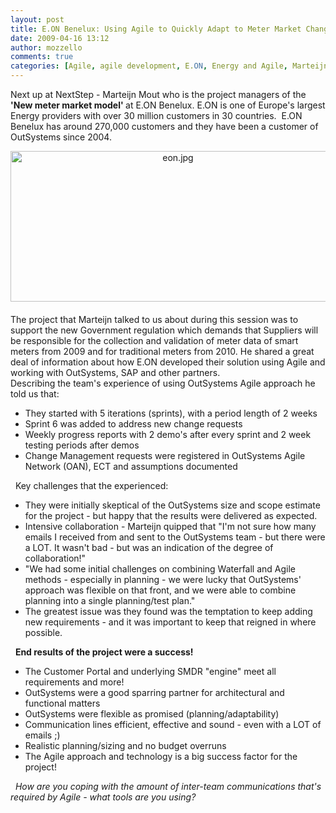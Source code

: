 ```yaml
---
layout: post
title: E.ON Benelux: Using Agile to Quickly Adapt to Meter Market Changes
date: 2009-04-16 13:12
author: mozzello
comments: true
categories: [Agile, agile development, E.ON, Energy and Agile, Marteijn Mout, outsystems, Platform in Action]
---
```

Next up at NextStep - Marteijn Mout who is the project managers of the<b> 'New meter market model' </b>at E.ON Benelux. E.ON is one of Europe's largest Energy providers with over 30 million customers in 30 countries.  E.ON Benelux has around 270,000 customers and they have been a customer of OutSystems since 2004.<!--more-->
<div><span class="mt-enclosure mt-enclosure-image" style="display: inline;"><img class="mt-image-center" style="margin: 0pt auto 20px; text-align: center; display: block;" alt="eon.jpg" src="https://www.outsystems.com/blog/wp-content/uploads/2009/04/eon2.jpg" width="520" height="241" /></span>The project that Marteijn talked to us about during this session was to support the new Government regulation which demands that Suppliers will be responsible for the collection and validation of meter data of smart meters from 2009 and for traditional meters from 2010. He shared a great deal of information about how E.ON developed their solution using Agile and working with OutSystems, SAP and other partners.</div>
Describing the team's experience of using OutSystems Agile approach he told us that:
<ul>
	<li>They started with 5 iterations (sprints), with a period length of 2 weeks</li>
	<li>Sprint 6 was added to address new change requests</li>
	<li>Weekly progress reports with 2 demo's after every sprint and 2 week testing periods after demos</li>
	<li>Change Management requests were registered in OutSystems Agile Network (OAN), ECT and assumptions documented</li>
</ul>&nbsp;
Key challenges that the experienced:
<ul>
	<li>They were initially skeptical of the OutSystems size and scope estimate for the project - but happy that the results were delivered as expected.</li>
	<li>Intensive collaboration - Marteijn quipped that "I'm not sure how many emails I received from and sent to the OutSystems team - but there were a LOT. It wasn't bad - but was an indication of the degree of collaboration!"</li>
	<li>"We had some initial challenges on combining Waterfall and Agile methods - especially in planning - we were lucky that OutSystems' approach was flexible on that front, and we were able to combine planning into a single planning/test plan."</li>
	<li>The greatest issue was they found was the temptation to keep adding new requirements - and it was important to keep that reigned in where possible.</li>
</ul>&nbsp;
<b>End results of the project were a success! </b>
<ul>
	<li>The Customer Portal and underlying SMDR "engine" meet all requirements and more!</li>
	<li>OutSystems were a good sparring partner for architectural and functional matters</li>
	<li>OutSystems were flexible as promised (planning/adaptability)</li>
	<li>Communication lines efficient, effective and sound - even with a LOT of emails ;)</li>
	<li>Realistic planning/sizing and no budget overruns</li>
	<li>The Agile approach and technology is a big success factor for the project!</li>
</ul>&nbsp;
<i>How are you coping with the amount of inter-team communications that's required by Agile - what tools are you using?</i>
<div></div>
&nbsp;
